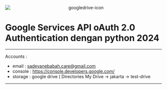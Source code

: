<p align="center">
    <img src=".gambar-petunjuk/vecteezy_google-drive-icon-logo.png" alt="googledrive-icon" style="display: block; margin: 0 auto;">
</p>

# Google Services API oAuth 2.0 Authentication dengan python 2024
---
Accounts :
- email 	: sadeyanebabah.care@gmail.com
- console 	: https://console.developers.google.com/
- storage	: google drive ( Directories My Drive -> jakarta -> test-drive 
---





